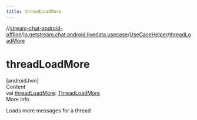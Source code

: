 ```yaml
---
title: threadLoadMore
---
```

//[stream-chat-android-offline](../../../index.md)/[io.getstream.chat.android.livedata.usecase](../index.md)/[UseCaseHelper](index.md)/[threadLoadMore](threadLoadMore.md)



# threadLoadMore  
[androidJvm]  
Content  
val [threadLoadMore](threadLoadMore.md): [ThreadLoadMore](../ThreadLoadMore/index.md)  
More info  


Loads more messages for a thread

  




